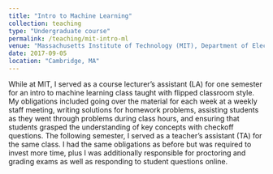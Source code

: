 ```yaml
---
title: "Intro to Machine Learning"
collection: teaching
type: "Undergraduate course"
permalink: /teaching/mit-intro-ml
venue: "Massachusetts Institute of Technology (MIT), Department of Electrical Engineering and Computer Science (EECS)"
date: 2017-09-05
location: "Cambridge, MA"
---
```


While at MIT, I served as a course lecturer’s assistant (LA) for one semester for an intro to machine learning class taught with flipped classroom style. My obligations included going over the material for each week at a weekly staff meeting, writing solutions for homework problems, assisting students as they went through problems during class hours, and ensuring that students grasped the understanding of key concepts with checkoff questions. The following semester, I served as a teacher’s assistant (TA) for the same class. I had the same obligations as before but was required to invest more time, plus I was additionally responsible for proctoring and grading exams as well as responding to student questions online.